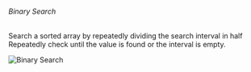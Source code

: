 ###### Binary Search
Search a sorted array by repeatedly dividing the search interval in half Repeatedly check until the value is found or the interval is empty.

![Binary Search ](<img src="https://www.geeksforgeeks.org/wp-content/uploads/Binary-Search.png" width="40%">)
